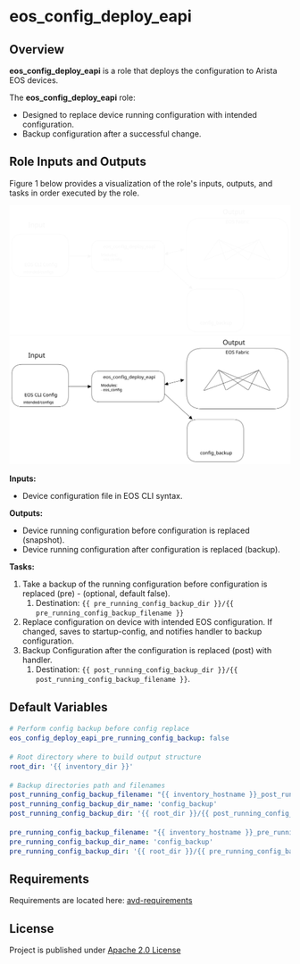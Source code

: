 # eos_config_deploy_eapi

## Overview

**eos_config_deploy_eapi** is a role that deploys the configuration to Arista EOS devices.

The **eos_config_deploy_eapi** role:

- Designed to replace device running configuration with intended configuration.
- Backup configuration after a successful change.

## Role Inputs and Outputs

Figure 1 below provides a visualization of the role's inputs, outputs, and tasks in order executed by the role.

![Figure 1: Ansible Role eos_config_deploy_eapi](../../docs/_media/eos_config_deploy_eapi_dark.svg#only-dark)
![Figure 1: Ansible Role eos_config_deploy_eapi](../../docs/_media/eos_config_deploy_eapi_light.svg#only-light)

**Inputs:**

- Device configuration file in EOS CLI syntax.

**Outputs:**

- Device running configuration before configuration is replaced (snapshot).
- Device running configuration after configuration is replaced (backup).

**Tasks:**

1. Take a backup of the running configuration before configuration is replaced (pre) - (optional, default false).
   1. Destination: `{{ pre_running_config_backup_dir }}/{{ pre_running_config_backup_filename }}`
2. Replace configuration on device with intended EOS configuration. If changed, saves to startup-config, and notifies handler to backup configuration.
3. Backup Configuration after the configuration is replaced (post) with handler.
   1. Destination: `{{ post_running_config_backup_dir }}/{{ post_running_config_backup_filename }}`.

## Default Variables

```yaml
# Perform config backup before config replace
eos_config_deploy_eapi_pre_running_config_backup: false

# Root directory where to build output structure
root_dir: '{{ inventory_dir }}'

# Backup directories path and filenames
post_running_config_backup_filename: "{{ inventory_hostname }}_post_running-config.conf"
post_running_config_backup_dir_name: 'config_backup'
post_running_config_backup_dir: '{{ root_dir }}/{{ post_running_config_backup_dir_name }}'

pre_running_config_backup_filename: "{{ inventory_hostname }}_pre_running-config.conf"
pre_running_config_backup_dir_name: 'config_backup'
pre_running_config_backup_dir: '{{ root_dir }}/{{ pre_running_config_backup_dir_name }}'
```

## Requirements

Requirements are located here: [avd-requirements](../../README.md#Requirements)

## License

Project is published under [Apache 2.0 License](../../LICENSE)
